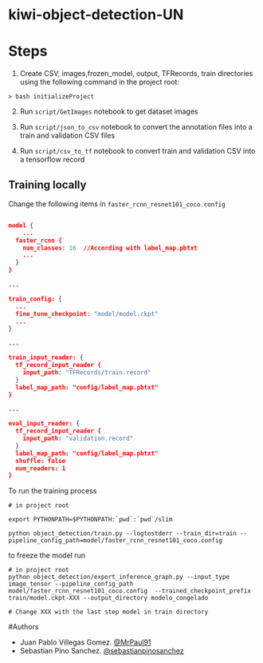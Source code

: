 # kiwi-object-detection-UN

# Steps

1. Create CSV, images,frozen_model, output, TFRecords, train directories using the following command in the project root:

```shell
> bash initializeProject
```
2. Run `script/GetImages` notebook to get dataset images

3. Run `script/json_to_csv` notebook to convert the annotation files into a train and validation CSV files

4. Run `script/csv_to_tf` notebook to convert train and validation CSV into a tensorflow record

## Training locally

Change the following items in `faster_rcnn_resnet101_coco.config`

```json

model {
    ...
  faster_rcnn {
    num_classes: 16  //According with label_map.pbtxt
    ...
  }
}

...

train_config: {
  ...
  fine_tune_checkpoint: "model/model.ckpt"
  ...
}

...

train_input_reader: {
  tf_record_input_reader {
    input_path: "TFRecords/train.record"
  }
  label_map_path: "config/label_map.pbtxt"
}

...

eval_input_reader: {
  tf_record_input_reader {
    input_path: "validation.record"
  }
  label_map_path: "config/label_map.pbtxt"
  shuffle: false
  num_readers: 1
}

```

To run the training process
```
# in project root

export PYTHONPATH=$PYTHONPATH:`pwd`:`pwd`/slim

python object_detection/train.py --logtostderr --train_dir=train --pipeline_config_path=model/faster_rcnn_resnet101_coco.config
```

to freeze the model run

```
# in project root
python object_detection/export_inference_graph.py --input_type image_tensor --pipeline_config_path model/faster_rcnn_resnet101_coco.config  --trained_checkpoint_prefix train/model.ckpt-XXX --output_directory modelo_congelado

# Change XXX with the last step model in train directory
```

#Authors

- Juan Pablo Villegas Gomez. [@MrPaul91](https://github.com/MrPaul91)
- Sebastian Pino Sanchez. [@sebastianpinosanchez](https://github.com/sebastianpinosanchez)



